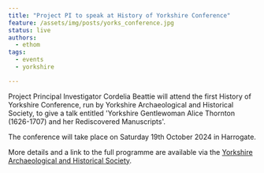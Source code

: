 ```yaml
---
title: "Project PI to speak at History of Yorkshire Conference"
feature: /assets/img/posts/yorks_conference.jpg
status: live
authors:
  - ethom
tags:
  - events
  - yorkshire

---
```

Project Principal Investigator Cordelia Beattie will attend the first History of Yorkshire Conference, run by Yorkshire Archaeological and Historical Society, to give a talk entitled 'Yorkshire Gentlewoman Alice Thornton (1626-1707) and her Rediscovered Manuscripts'.

The conference will take place on Saturday 19th October 2024 in Harrogate. 

More details and a link to the full programme are available via the [Yorkshire Archaeological and Historical Society](https://www.yas.org.uk/Meetings/History-of-Yorkshire-Conference?fbclid=IwY2xjawE-nKdleHRuA2FlbQIxMAABHYEoeOrQpR1s0zYn2PeORs6jmXKA7E4wqg_D6AlUmA3KOu2BmuEZ_QvmoA_aem_IJogwbvhMunl-BxtdO24xA).



